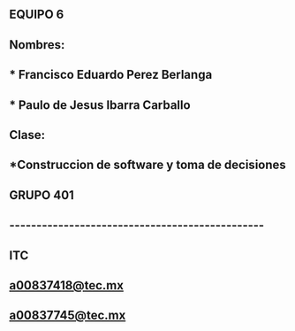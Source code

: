 ## EQUIPO 6
## Nombres:
##  * Francisco Eduardo Perez Berlanga 
##  * Paulo de Jesus Ibarra Carballo 
## Clase:
##  *Construccion de software y toma de decisiones
## GRUPO 401
## -----------------------------------------------
## ITC 
## a00837418@tec.mx 
## a00837745@tec.mx